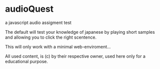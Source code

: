 # audioQuest
a javascript audio assigment test

The default will test your knowledge of
japanese by playing short samples and allowing
you to click the right scentence.

This will only work with a minimal web-enviroment...

All used content, is (c) by their respective owner,
used here only for a educational purpose.